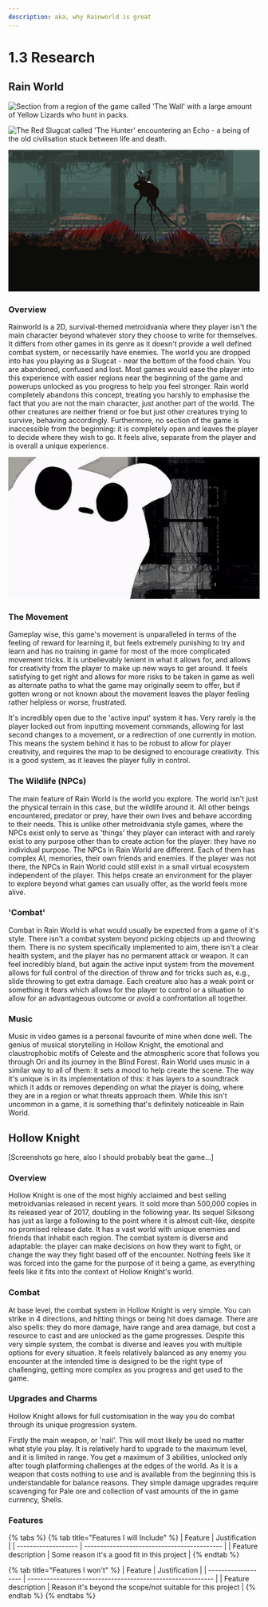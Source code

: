 ```yaml
---
description: aka, why Rainworld is great
---
```


# 1.3 Research

## Rain World

![Section from a region of the game called 'The Wall' with a large amount of Yellow Lizards who hunt in packs.](../.gitbook/assets/20220327191226\_1.jpg)

![The Red Slugcat called 'The Hunter' encountering an Echo - a being of the old civilisation stuck between life and death.](../.gitbook/assets/20220509104831\_1.jpg)

![The White Slugcat called 'The Survivor' riding on another creature to escape a hazardous field of... grass.](<../.gitbook/assets/image (2).png>)

### Overview

Rainworld is a 2D, survival-themed metroidvania where they player isn't the main character beyond whatever story they choose to write for themselves. It differs from other games in its genre as it doesn't provide a well defined combat system, or necessarily have enemies. The world you are dropped into has you playing as a Slugcat - near the bottom of the food chain. You are abandoned, confused and lost. Most games would ease the player into this experience with easier regions near the beginning of the game and powerups unlocked as you progress to help you feel stronger. Rain world completely abandons this concept, treating you harshly to emphasise the fact that you are not the main character, just another part of the world. The other creatures are neither friend or foe but just other creatures trying to survive, behaving accordingly. Furthermore, no section of the game is inaccessible from the beginning: it is completely open and leaves the player to decide where they wish to go. It feels alive, separate from the player and is overall a unique experience.

![:catJam:](../.gitbook/assets/slugcatjam.gif)

### The Movement

Gameplay wise, this game's movement is unparalleled in terms of the feeling of reward for learning it, but feels extremely punishing to try and learn and has no training in game for most of the more complicated movement tricks. It is unbelievably lenient in what it allows for, and allows for creativity from the player to make up new ways to get around. It feels satisfying to get right and allows for more risks to be taken in game as well as alternate paths to what the game may originally seem to offer, but if gotten wrong or not known about the movement leaves the player feeling rather helpless or worse, frustrated.

It's incredibly open due to the 'active input' system it has. Very rarely is the player locked out from inputting movement commands, allowing for last second changes to a movement, or a redirection of one currently in motion. This means the system behind it has to be robust to allow for player creativity, and requires the map to be designed to encourage creativity. This is a good system, as it leaves the player fully in control.

### The Wildlife (NPCs)

The main feature of Rain World is the world you explore. The world isn't just the physical terrain in this case, but the wildlife around it. All other beings encountered, predator or prey, have their own lives and behave according to their needs. This is unlike other metroidvania style games, where the NPCs exist only to serve as 'things' they player can interact with and rarely exist to any purpose other than to create action for the player: they have no individual purpose. The NPCs in Rain World are different. Each of them has complex AI, memories, their own friends and enemies. If the player was not there, the NPCs in Rain World could still exist in a small virtual ecosystem independent of the player. This helps create an environment for the player to explore beyond what games can usually offer, as the world feels more alive.

### 'Combat'

Combat in Rain World is what would usually be expected from a game of it's style. There isn't a combat system beyond picking objects up and throwing them. There is no system specifically implemented to aim, there isn't a clear health system, and the player has no permanent attack or weapon. It can feel incredibly bland, but again the active input system from the movement allows for full control of the direction of throw and for tricks such as, e.g., slide throwing to get extra damage. Each creature also has a weak point or something it fears which allows for the player to control or a situation to allow for an advantageous outcome or avoid a confrontation all together.

### Music

Music in video games is a personal favourite of mine when done well. The genius of musical storytelling in Hollow Knight, the emotional and claustrophobic motifs of Celeste and the atmospheric score that follows you through Ori and its journey in the Blind Forest. Rain World uses music in a similar way to all of them: it sets a mood to help create the scene. The way it's unique is in its implementation of this: it has layers to a soundtrack which it adds or removes depending on what the player is doing, where they are in a region or what threats approach them. While this isn't uncommon in a game, it is something that's definitely noticeable in Rain World.

## Hollow Knight

\[Screenshots go here, also I should probably beat the game...]

### Overview

Hollow Knight is one of the most highly acclaimed and best selling metroidvanias released in recent years. It sold more than 500,000 copies in its released year of 2017, doubling in the following year. Its sequel Silksong has just as large a following to the point where it is almost cult-like, despite no promised release date. It has a vast world with unique enemies and friends that inhabit each region. The combat system is diverse and adaptable: the player can make decisions on how they want to fight, or change the way they fight based off of the encounter. Nothing feels like it was forced into the game for the purpose of it being a game, as everything feels like it fits into the context of Hollow Knight's world.&#x20;

### Combat

At base level, the combat system in Hollow Knight is very simple. You can strike in 4 directions, and hitting things or being hit does damage. There are also spells: they do more damage, have range and area damage, but cost a resource to cast and are unlocked as the game progresses. Despite this very simple system, the combat is diverse and leaves you with multiple options for every situation. It feels relatively balanced as any enemy you encounter at the intended time is designed to be the right type of challenging, getting more complex as you progress and get used to the game.

### Upgrades and Charms

Hollow Knight allows for full customisation in the way you do combat through its unique progression system.&#x20;

Firstly the main weapon, or 'nail'. This will most likely be used no matter what style you play. It is relatively hard to upgrade to the maximum level, and it is limited in range. You get a maximum of 3 abilities, unlocked only after tough platforming challenges at the edges of the world. As it is a weapon that costs nothing to use and is available from the beginning this is understandable for balance reasons. They simple damage upgrades require scavenging for Pale ore and collection of vast amounts of the in game currency, Shells.&#x20;

### Features

{% tabs %}
{% tab title="Features I will Include" %}
| Feature             | Justification                               |
| ------------------- | ------------------------------------------- |
| Feature description | Some reason it's a good fit in this project |
{% endtab %}

{% tab title="Features I won't" %}
| Feature             | Justification                                              |
| ------------------- | ---------------------------------------------------------- |
| Feature description | Reason it's beyond the scope/not suitable for this project |
{% endtab %}
{% endtabs %}
